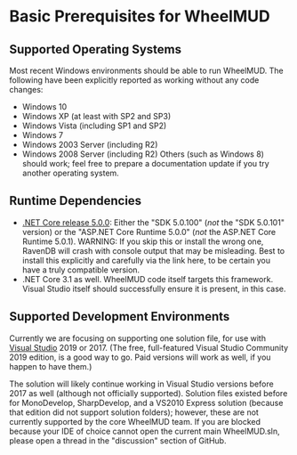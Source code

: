 # Basic Prerequisites for WheelMUD

## Supported Operating Systems
Most recent Windows environments should be able to run WheelMUD. The following have been explicitly reported as working without any code changes:
* Windows 10
* Windows XP (at least with SP2 and SP3)
* Windows Vista (including SP1 and SP2)
* Windows 7
* Windows 2003 Server (including R2)
* Windows 2008 Server (including R2)
Others (such as Windows 8) should work; feel free to prepare a documentation update if you try another operating system.

## Runtime Dependencies
* [.NET Core release 5.0.0](https://dotnet.microsoft.com/download/dotnet/5.0#5.0.0): Either the "SDK 5.0.100" (_not_ the "SDK 5.0.101" version) or the "ASP.NET Core Runtime 5.0.0" (_not_ the ASP.NET Core Runtime 5.0.1).
WARNING: If you skip this or install the wrong one, RavenDB will crash with console output that may be misleading. Best to install this explicitly and carefully via the link here, to be certain you have a truly compatible version.
* .NET Core 3.1 as well. WheelMUD code itself targets this framework. Visual Studio itself should successfully ensure it is present, in this case.

## Supported Development Environments
Currently we are focusing on supporting one solution file, for use with [Visual Studio](https://visualstudio.microsoft.com/downloads/) 2019 or 2017.
(The free, full-featured Visual Studio Community 2019 edition, is a good way to go. Paid versions will work as well, if you happen to have them.)

The solution will likely continue working in Visual Studio versions before 2017 as well (although not officially supported).
Solution files existed before for MonoDevelop, SharpDevelop, and a VS2010 Express solution (because that edition did not support solution folders); however, these are not currently supported by the core WheelMUD team. If you are blocked because your IDE of choice cannot open the current main WheelMUD.sln, please open a thread in the "discussion" section of GitHub.
